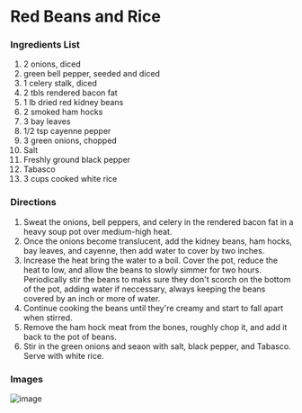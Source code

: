 # Red Beans and Rice

### Ingredients List

1. 2 onions, diced
1. green bell pepper, seeded and diced
1. 1 celery stalk, diced
1. 2 tbls rendered bacon fat
1. 1 lb dried red kidney beans
1. 2 smoked ham hocks
1. 3 bay leaves
1. 1/2 tsp cayenne pepper
1. 3 green onions, chopped
1. Salt
1. Freshly ground black pepper
1. Tabasco
1. 3 cups cooked white rice

### Directions

1. Sweat the onions, bell peppers, and celery in the rendered
bacon fat in a heavy soup pot over medium-high heat.
1. Once the onions become translucent, add the kidney beans,
ham hocks, bay leaves, and cayenne, then add water to cover by
two inches.
1. Increase the heat bring the water to a boil. Cover the pot,
reduce the heat to low, and allow the beans to slowly simmer
for two hours. Periodically stir the beans to maks sure they
don't scorch on the bottom of the pot, adding water if neccessary,
always keeping the beans covered by an inch or more of water.
1. Continue cooking the beans until they're creamy and start to
fall apart when stirred.
1. Remove the ham hock meat from the bones, roughly chop it, and
add it back to the pot of beans.
1. Stir in the green onions and seaon with salt, black pepper,
and Tabasco. Serve with white rice.


### Images

![image](https://www.google.com)
